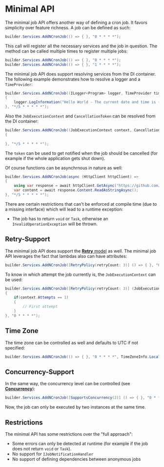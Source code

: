 # Minimal API

The minimal job API offers another way of defining a cron job. It favors simplicity over feature richness. A job can be defined as such:

```csharp
builder.Services.AddNCronJob(() => { }, "0 * * * *");
```

This call will register all the necessary services and the job in question. The method can be called multiple times to register multiple jobs:

```csharp
builder.Services.AddNCronJob(() => { }, "0 * * * *");
builder.Services.AddNCronJob(() => { }, "1 * * * *");
```

The minimal job API does support resolving services from the DI container. The following example demonstrates how to resolve a logger and a `TimeProvider`:

```csharp
builder.Services.AddNCronJob((ILogger<Program> logger, TimeProvider timeProvider) =>
{
    logger.LogInformation("Hello World - The current date and time is {Time}", timeProvider.GetLocalNow());
}, "*/5 * * * * *");
```

Also the `JobExecutionContext` and `CancellationToken` can be resolved from the DI container:

```csharp
builder.Services.AddNCronJob((JobExecutionContext context, CancellationToken token) =>
{
    
}, "*/5 * * * * *");
```

The `token` can be used to get notified when the job should be cancelled (for example if the whole application gets shut down).

Of course functions can be asynchrnous in nature as well:
```csharp
builder.Services.AddNCronJob(async (HttpClient httpClient) =>
{
    using var response = await httpClient.GetAsync("https://github.com/NCronJob-Dev/NCronJob");
    var content = await response.Content.ReadAsStringAsync();
}, "*/5 * * * * *");
```

There are certain restrictions that can't be enforced at compile time (due to a missing interface) which will lead to a runtime exception:
 
 * The job has to return `void` or `Task`, otherwise an `InvalidOperationException` will be thrown.
  
## Retry-Support
The minimal job API does support the [**Retry** model](retry-support.md) as well. The minimal job API leverages the fact that lambdas also can have attributes:

```csharp
builder.Services.AddNCronJob([RetryPolicy(retryCount: 3)] () => { }, "0 * * * *");
```

To know in which attempt the job currently is, the `JobExecutionContext` can be used:

```csharp
builder.Services.AddNCronJob([RetryPolicy(retryCount: 3)] (JobExecutionContext context) => 
{
    if(context.Attempts == 1)
    {
        // First attempt
    }
}, "0 * * * *");
```

## Time Zone
The time zone can be controlled as well and defaults to UTC if not specified:

```csharp
builder.Services.AddNCronJob(() => { }, "0 * * * *", TimeZoneInfo.Local);
```

## Concurrency-Support
In the same way, the concurrency level can be controlled (see [**Concurrency**](concurrency-control.md)):

```csharp
builder.Services.AddNCronJob([SupportsConcurrency(2)] () => { }, "0 * * * *");
```

Now, the job can only be executed by two instances at the same time.

## Restrictions

The minimal API has some restrictions over the "full approach":

 * Some errors can only be detected at runtime (for example if the job does not return `void` or `Task`).
 * No support for `IJobNotificationHandler`
 * No support of defining dependencies between anonymous jobs
